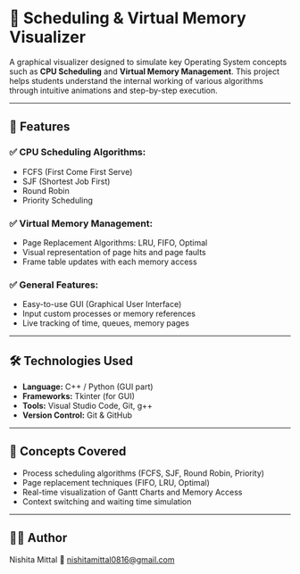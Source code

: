 # 🧠 Scheduling & Virtual Memory Visualizer

A graphical visualizer designed to simulate key Operating System concepts such as **CPU Scheduling** and **Virtual Memory Management**. This project helps students understand the internal working of various algorithms through intuitive animations and step-by-step execution.

---

## 📌 Features

### ✅ CPU Scheduling Algorithms:
- FCFS (First Come First Serve)
- SJF (Shortest Job First)
- Round Robin
- Priority Scheduling

### ✅ Virtual Memory Management:
- Page Replacement Algorithms: LRU, FIFO, Optimal
- Visual representation of page hits and page faults
- Frame table updates with each memory access

### ✅ General Features:
- Easy-to-use GUI (Graphical User Interface)
- Input custom processes or memory references
- Live tracking of time, queues, memory pages

---

## 🛠️ Technologies Used
- **Language:** C++ / Python (GUI part)
- **Frameworks:** Tkinter (for GUI)
- **Tools:** Visual Studio Code, Git, g++
- **Version Control:** Git & GitHub

---

## 🧠 Concepts Covered

- Process scheduling algorithms (FCFS, SJF, Round Robin, Priority)
- Page replacement techniques (FIFO, LRU, Optimal)
- Real-time visualization of Gantt Charts and Memory Access
- Context switching and waiting time simulation

---

## 🙋‍♀️ Author 
Nishita Mittal 
📧 nishitamittal0816@gmail.com
